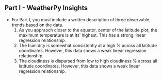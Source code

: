 
## Part I - WeatherPy Insights

* For Part I, you must include a written description of three observable trends based on the data.
	1. As you appraoch closer to the equator, center of the latitude plot, the maximum temperature is at its' highest. This has a strong linear regression relationship. 
	2. The humidity is somewhat consistently at a high % across all latitude coordinates. However, this data shows a weak linear regression relationship.
	3. The cloudiness is dispursed from low to high cloudiness % across all latitude coordinates. However, this data shows a weak linear regression relationship.
	
